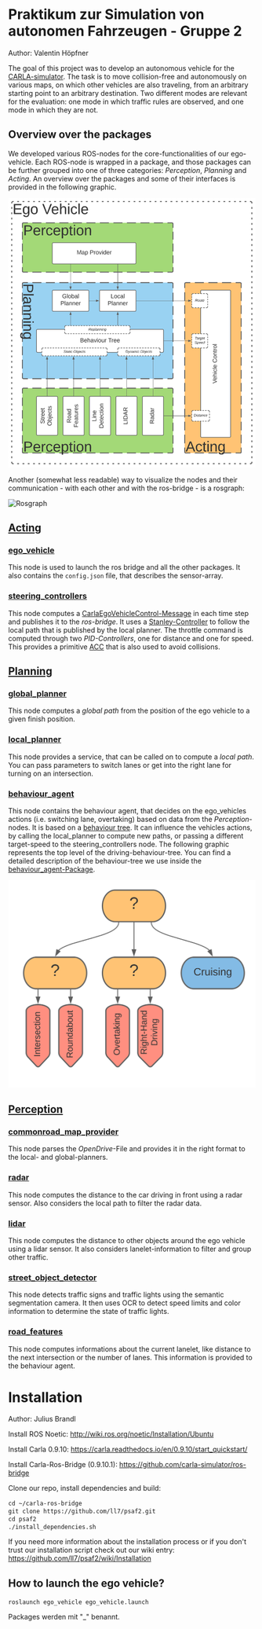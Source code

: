 # Praktikum zur Simulation von autonomen Fahrzeugen - Gruppe 2
Author: Valentin Höpfner

The goal of this project was to develop an autonomous vehicle for the [CARLA-simulator](https://github.com/carla-simulator/carla). The task is to move collision-free and autonomously on various maps, on which other vehicles are also traveling, from an arbitrary starting point to an arbitrary destination. Two different modes are relevant for the evaluation: one mode in which traffic rules are observed, and one mode in which they are not. 

## Overview over the packages
We developed various ROS-nodes for the core-functionalities of our ego-vehicle. Each ROS-node is wrapped in a package, and those packages can be further grouped into one of three categories: _Perception_, _Planning_ and _Acting_. An overview over the packages and some of their interfaces is provided in the following graphic.

![Overview over the packages](documentation/package_overview.svg)

Another (somewhat less readable) way to visualize the nodes and their communication - with each other and with the ros-bridge - is a rosgraph:

![Rosgraph]()


## [Acting](Acting)

### [ego_vehicle](Acting/ego_vehicle)
This node is used to launch the ros bridge and all the other packages. It also contains the ```config.json``` file, that describes the sensor-array.

### [steering_controllers](Acting/steering_controllers)
This node computes a [CarlaEgoVehicleControl-Message](https://github.com/carla-simulator/ros-carla-msgs/blob/master/msg/CarlaEgoVehicleControl.msg) in each time step and publishes it to the _ros-bridge_. It uses a [Stanley-Controller](https://github.com/ll7/psaf2/wiki/Path-Tracking-Algorithmen) to follow the local path that is published by the local planner. The throttle command is computed through two _PID-Controllers_, one for distance and one for speed. This provides a primitive [ACC](https://en.wikipedia.org/wiki/Adaptive_cruise_control) that is also used to avoid collisions. 

## [Planning](Planning)

### [global_planner](Planning/global_planner)
This node computes a _global path_ from the position of the ego vehicle to a given finish position. 

### [local_planner](Planning/local_planner)
This node provides a service, that can be called on to compute a _local path_. You can pass parameters to switch lanes or get into the right lane for turning on an intersection.

### [behaviour_agent](Planning/behavior_agent)
This node contains the behaviour agent, that decides on the ego_vehicles actions (i.e. switching lane, overtaking) based on data from the _Perception_-nodes. It is based on a [behaviour tree](https://en.wikipedia.org/wiki/Behavior_tree_(artificial_intelligence,_robotics_and_control)). It can influence the vehicles actions, by calling the local_planner to compute new paths, or passing a different target-speed to the steering_controllers node. The following graphic represents the top level of the driving-behaviour-tree. You can find a detailed description of the behaviour-tree we use inside the [behaviour_agent-Package](Planning/behaviour_agent).

![BT-big-picture](documentation/behaviour_agent/bt_big_picture.svg)

## [Perception](Perception)

### [commonroad_map_provider](Perception/commonroad_map_provider)
This node parses the _OpenDrive_-File and provides it in the right format to the local- and global-planners.

### [radar](Perception/radar)
This node computes the distance to the car driving in front using a radar sensor. Also considers the local path to filter the radar data. 

### [lidar](Perception/lidar)
This node computes the distance to other objects around the ego vehicle using a lidar sensor. It also considers lanelet-information to filter and group other traffic. 

### [street_object_detector](Perception/street_object_detector)
This node detects traffic signs and traffic lights using the semantic segmentation camera. It then uses OCR to detect speed limits and color information to determine the state of traffic lights.  

### [road_features](Perception/road_features)
This node computes informations about the current lanelet, like distance to the next intersection or the number of lanes. This information is provided to the behaviour agent. 



# Installation
Author: Julius Brandl

Install ROS Noetic: http://wiki.ros.org/noetic/Installation/Ubuntu

Install Carla 0.9.10: https://carla.readthedocs.io/en/0.9.10/start_quickstart/

Install Carla-Ros-Bridge (0.9.10.1): https://github.com/carla-simulator/ros-bridge

Clone our repo, install dependencies and build:
```shell script
cd ~/carla-ros-bridge
git clone https://github.com/ll7/psaf2.git
cd psaf2
./install_dependencies.sh
```
If you need more information about the installation process or if you don't trust our installation script check out our wiki entry:
https://github.com/ll7/psaf2/wiki/Installation

## How to launch the ego vehicle?
```shell
roslaunch ego_vehicle ego_vehicle.launch
```
Packages werden mit "_" benannt.
